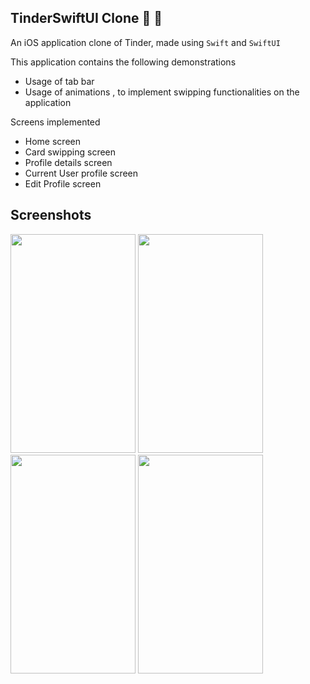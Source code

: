 ## TinderSwiftUI Clone :tada: :rocket:
An iOS application clone of Tinder, made using `Swift` and `SwiftUI` 

This application contains the following demonstrations
- Usage of tab bar
- Usage of animations , to implement swipping functionalities on the application

Screens implemented
- Home screen
- Card swipping screen
- Profile details screen
- Current User profile screen
- Edit Profile screen

## Screenshots
<img src="https://github.com/avijeetpandey/TinderSwiftUI/assets/40532869/dda295fe-547e-43ca-8716-45691f68e1ef" height="350px" width="200px" /> 
<img src="https://github.com/avijeetpandey/TinderSwiftUI/assets/40532869/2e9dbdd0-a306-49d8-baec-ce668405117f" height="350px" width="200px" />
<img src="https://github.com/avijeetpandey/TinderSwiftUI/assets/40532869/1c50966f-dbf4-43b9-83a2-92b51ab28e75" height="350px" width="200px" />
<img src="https://github.com/avijeetpandey/TinderSwiftUI/assets/40532869/afc7936a-1e61-459a-928f-c39ab766d55a" height="350px" width="200px" />
